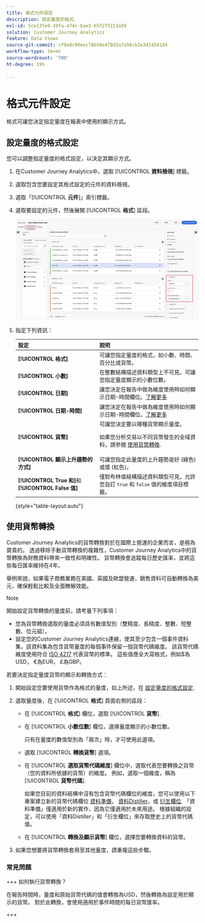```yaml
---
title: 格式元件設定
description: 設定量度的格式。
exl-id: 5ce13fe9-29fa-474c-bae3-65f275153a59
solution: Customer Journey Analytics
feature: Data Views
source-git-commit: cf9e8c90eec78658e470d3a7a56cb2e3414591d4
workflow-type: tm+mt
source-wordcount: '709'
ht-degree: 19%

---
```


# 格式元件設定

格式可讓您決定指定量度在報表中使用的顯示方式。

## 設定量度的格式設定

您可以調整指定量度的格式設定，以決定其顯示方式。

1. 在Customer Journey Analytics中，選取 [!UICONTROL **資料檢視**] 標籤。

1. 選取包含您要設定其格式設定的元件的資料檢視。

1. 選取「[!UICONTROL **元件**]」索引標籤。

1. 選取要設定的元件，然後展開 [!UICONTROL **格式**] 區段。

   ![格式設定](../assets/format-settings.png)

1. 指定下列資訊：

   | 設定 | 說明 |
   | --- | --- |
   | **[!UICONTROL 格式]** | 可讓您指定量度的格式，如小數、時間、百分比或貨幣。 |
   | **[!UICONTROL 小數]** | 在整數結構描述資料類型上不可見。可讓您指定量度顯示的小數位數。 |
   | **[!UICONTROL 日期]** | 讓您決定在報告中做為維度使用時如何顯示日期-時間欄位。[了解更多](../../use-cases/data-views/data-views-usecases.md#date-and-date-time-use-cases) |
   | **[!UICONTROL 日期-時間]** | 讓您決定在報告中做為維度使用時如何顯示日期-時間欄位。[了解更多](../../use-cases/data-views/data-views-usecases.md#date-and-date-time-use-cases) |
   | **[!UICONTROL 貨幣]** | 可讓您決定要以哪種貨幣顯示量度。 <p>如果您分析交易以不同貨幣發生的全域資料，請參閱  [使用貨幣轉換](#use-currency-conversion).</p> |
   | **[!UICONTROL 顯示上升趨勢的方式]** | 可讓您指定此量度的上升趨勢是好 (綠色) 或壞 (紅色)。 |
   | **[!UICONTROL True 和]**&#x200B;和 **[!UICONTROL False 值]** | 僅對布林值結構描述資料類型可見。允許您自訂 `true` 和 `false` 值的維度項目標籤。 |

   {style="table-layout:auto"}

## 使用貨幣轉換

Customer Journey Analytics的貨幣轉換對於在國際上營運的企業而言，是極為寶貴的。 透過移除手動貨幣轉換的複雜性，Customer Journey Analytics中的貨幣轉換為財務資料帶來一致性和明確性。 貨幣轉換會追蹤每日歷史匯率，並將這些每日匯率維持在4年。

舉例來說，如果電子商務業務在美國、英國及歐盟營運，銷售資料可自動轉換為美元，確保輕鬆比較及全面瞭解效能。

>[!NOTE]
>
>開始設定貨幣轉換的量度前，請考量下列事項：
>
>* 您為貨幣轉換選取的量度必須具有數值型別（雙精度、長精度、整數、短整數、位元組）。
>* 設定您的Customer Journey Analytics連線，使其至少包含一個事件資料集，該資料集為包含貨幣量度的每個事件保留一個貨幣代碼維度。 該貨幣代碼維度使用符合 [ISO 4217](https://www.iso.org/iso-4217-currency-codes.html) 代表貨幣的標準。 這些值應全大寫格式，例如$為USD， €為EUR， £為GBP。

若要決定指定量度貨幣的顯示和轉換方式：

1. 開始設定您要使用貨幣作為格式的量度，如上所述，在 [設定量度的格式設定](#configure-format-settings-for-a-metric).

1. 選取量度後，在 [!UICONTROL **格式**] 頁面右側的區段：

   * 在 [!UICONTROL **格式**] 欄位，選取 [!UICONTROL **貨幣**].

   * 在 [!UICONTROL **小數位數**] 欄位，選擇量度顯示的小數位數。

     只有在量度的數值型別為「兩次」時，才可使用此選項。

   * 選取 [!UICONTROL **轉換貨幣**] 選項。

   * 在 [!UICONTROL **選取貨幣代碼維度**] 欄位中，選取代表您要轉換之貨幣（您的資料所依據的貨幣）的維度。 例如，選取一個維度，稱為 [!UICONTROL **貨幣代碼**].

     如果您目前的資料結構中沒有包含貨幣代碼欄位的維度，您可以使用以下專案建立新的貨幣代碼欄位 [資料準備](https://experienceleague.adobe.com/docs/experience-platform/data-prep/home.html?lang=zh-Hant)， [資料Distiller](https://experienceleague.adobe.com/docs/experience-platform/query/data-distiller/overview.html)，或 [衍生欄位](/help/data-views/derived-fields/derived-fields.md). 「資料準備」僅適用於新的實作，因為它僅適用於未來用途。 根據組織的設定，可以使用「資料Distiller」和「衍生欄位」來存取歷史上的貨幣代碼值。

   * 在 [!UICONTROL **轉換及顯示貨幣**] 欄位，選擇您要轉換資料的貨幣。

1. 如果您想要將貨幣轉換套用至其他量度，請重複這些步驟。



### 常見問題

+++ 如何執行貨幣轉換？

在報告時間時，量度和原始貨幣代碼的值會轉換為USD，然後轉換為設定用於顯示的貨幣。 對於此轉換，會使用適用於事件時間的每日貨幣匯率。

+++

